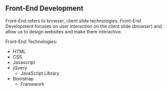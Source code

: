 ## Front-End Development

Front-End refers to browser, client slide technologies. Front-End Development focuses on user interaction on the client slide (browser) and allow us to design websites and make them interactive.

Front-End Technologies:

- HTML
- CSS
- Javascript
- jQuery
  - JavaScript Library
- Bootstrap
  - Framework

<!-- ![image](images/front_end.png) -->
